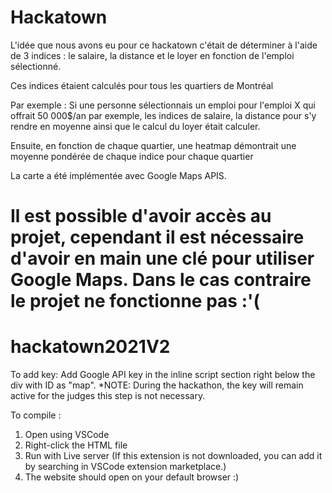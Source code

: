 # Hackatown

L'idée que nous avons eu pour ce hackatown c'était de déterminer à l'aide de 3 indices : le salaire, la distance et le loyer en fonction
de l'emploi sélectionné. 

Ces indices étaient calculés pour tous les quartiers de Montréal

Par exemple : Si une personne sélectionnais un emploi pour l'emploi X qui offrait 50 000$/an par exemple, les indices de salaire, la distance pour s'y rendre
en moyenne ainsi que le calcul du loyer était calculer.

Ensuite, en fonction de chaque quartier, une heatmap démontrait une moyenne pondérée de chaque indice pour chaque quartier

La carte a été implémentée avec Google Maps APIS. 

Il est possible d'avoir accès au projet, cependant il est nécessaire d'avoir en main une clé pour utiliser Google Maps. Dans le cas contraire le projet
ne fonctionne pas :'(
=======
# hackatown2021V2
To add key:
Add Google API key in the inline script section right below the div with ID as "map". *NOTE: During the hackathon, the key will remain active for the judges this step is not necessary. 

To compile : 
1. Open using VSCode
2. Right-click the HTML file
3. Run with Live server (If this extension is not downloaded, you can add it by searching in VSCode extension marketplace.)
4. The website should open on your default browser :)

